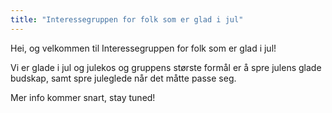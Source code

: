 ```yaml
---
title: "Interessegruppen for folk som er glad i jul"
---
```


Hei, og velkommen til Interessegruppen for folk som er glad i jul!

Vi er glade i jul og julekos og gruppens største formål er å spre julens glade budskap, samt spre juleglede når det måtte passe seg.

Mer info kommer snart, stay tuned!